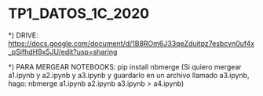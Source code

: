 # TP1_DATOS_1C_2020

*) DRIVE: https://docs.google.com/document/d/1B8ROm6J33qeZduitpz7esbcvn0uf4x_pSifhdH9x5JU/edit?usp=sharing

*) PARA MERGEAR NOTEBOOKS: pip install nbmerge
    (Si quiero mergear a1.ipynb y a2.ipynb y a3.ipynb y guardarlo en un archivo llamado a3.ipynb, hago:
    nbmerge a1.ipynb a2.ipynb a3.ipynb > a4.ipynb)
